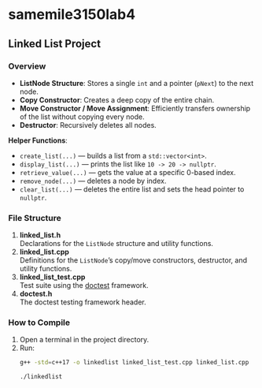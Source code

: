 # samemile3150lab4


## Linked List Project


### Overview

- **ListNode Structure**: Stores a single `int` and a pointer (`pNext`) to the next node.  
- **Copy Constructor**: Creates a deep copy of the entire chain.  
- **Move Constructor / Move Assignment**: Efficiently transfers ownership of the list without copying every node.  
- **Destructor**: Recursively deletes all nodes.  

**Helper Functions**:
- `create_list(...)` — builds a list from a `std::vector<int>`.  
- `display_list(...)` — prints the list like `10 -> 20 -> nullptr`.  
- `retrieve_value(...)` — gets the value at a specific 0-based index.  
- `remove_node(...)` — deletes a node by index.  
- `clear_list(...)` — deletes the entire list and sets the head pointer to `nullptr`.

### File Structure

1. **linked_list.h**  
   Declarations for the `ListNode` structure and utility functions.  
2. **linked_list.cpp**  
   Definitions for the `ListNode`’s copy/move constructors, destructor, and utility functions.  
3. **linked_list_test.cpp**  
   Test suite using the [doctest](https://github.com/doctest/doctest) framework.  
4. **doctest.h**  
   The doctest testing framework header.

### How to Compile

1. Open a terminal in the project directory.  
2. Run:
   ```bash
   g++ -std=c++17 -o linkedlist linked_list_test.cpp linked_list.cpp

   ./linkedlist
